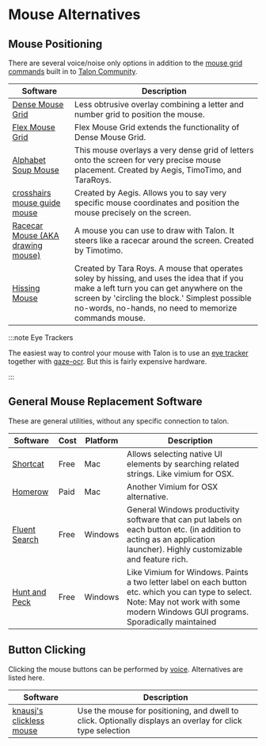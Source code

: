 # Mouse Alternatives


## Mouse Positioning

There are several voice/noise only options in addition to the [mouse grid commands](/docs/Basic%20Usage/Command%20Mode/pc-control.md#mouse-grid) built in to [Talon Community](/docs/Resource%20Hub/terminology.md#talon-community-user-file-set).

| Software | Description |
| - | - |
| [Dense Mouse Grid](https://github.com/tararoys/dense-mouse-grid/tree/dense_mouse_grid_2/dense_mouse_grid) | Less obtrusive overlay combining a letter and number grid to position the mouse. |
| [Flex Mouse Grid](https://github.com/brollin/flex-mouse-grid) | Flex Mouse Grid extends the functionality of Dense Mouse Grid. |
| [Alphabet Soup Mouse](https://github.com/tararoys/modified_full_mouse_grid) | This mouse overlays a very dense grid of letters onto the screen for very precise mouse placement. Created by Aegis, TimoTimo, and TaraRoys. |
| [crosshairs mouse guide mouse](https://github.com/tararoys/mouse_guide) | Created by Aegis. Allows you to say very specific mouse coordinates and position the mouse precisely on the screen. |
| [Racecar Mouse (AKA drawing mouse)](https://gist.github.com/timo/d3a8c871aca93aee4cd8b4fc57b15187) | A mouse you can use to draw with Talon. It steers like a racecar around the screen. Created by Timotimo. |
| [Hissing Mouse](https://gist.github.com/tararoys/cdabc3bab686abd8d9b585afd7c481da) | Created by Tara Roys. A mouse that operates soley by hissing, and uses the idea that if you make a left turn you can get anywhere on the screen by 'circling the block.' Simplest possible no-words, no-hands, no need to memorize commands mouse. |

:::note Eye Trackers

The easiest way to control your mouse with Talon is to use an [eye tracker](/docs/Resource%20Hub/Hardware/Eye%20Trackers/eye-trackers.md) together with [gaze-ocr](https://github.com/wolfmanstout/talon-gaze-ocr). But this is fairly expensive hardware. 

:::

## General Mouse Replacement Software

These are general utilities, without any specific connection to talon.

| Software                                                | Cost | Platform | Description                                                                                                                                                                            |
| ------------------------------------------------------- | ---- | -------- | -------------------------------------------------------------------------------------------------------------------------------------------------------------------------------------- |
| [Shortcat](https://shortcatapp.com/)                    | Free | Mac      | Allows selecting native UI elements by searching related strings. Like vimium for OSX.                                                                                                 |
| [Homerow](https://www.homerow.app)                      | Paid | Mac      | Another Vimium for OSX alternative.                                                                                                                                                    |
| [Fluent Search](https://fluentsearch.net/)              | Free | Windows  | General Windows productivity software that can put labels on each button etc. (in addition to acting as an application launcher). Highly customizable and feature rich.                |
| [Hunt and Peck](https://github.com/zsims/hunt-and-peck) | Free | Windows  | Like Vimium for Windows. Paints a two letter label on each button etc. which you can type to select. Note: May not work with some modern Windows GUI programs. Sporadically maintained |


## Button Clicking

Clicking the mouse buttons can be performed by [voice](/docs/Basic%20Usage/Command%20Mode/pc-control.md#mouse-commands). Alternatives are listed here.

| Software | Description |
| - | - |
| [knausj's clickless mouse](https://github.com/knausj85/clickless_mouse) | Use the mouse for positioning, and dwell to click. Optionally displays an overlay for click type selection |
